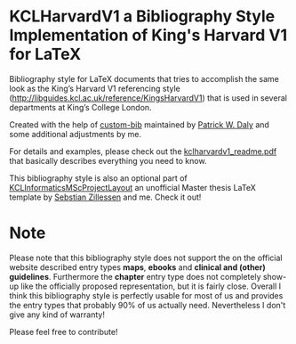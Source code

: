 # KCLHarvardV1 a Bibliography Style Implementation of King's Harvard V1 for LaTeX
Bibliography style for LaTeX documents that tries to accomplish the same look as the King’s Harvard V1 referencing style (http://libguides.kcl.ac.uk/reference/KingsHarvardV1) that is used in several departments at King’s College London.

Created with the help of [custom-bib](https://www.ctan.org/pkg/custom-bib?lang=en) maintained by [Patrick W. Daly](https://www.ctan.org/author/daly) and some additional adjustments by me.

For details and examples, please check out the [kclharvardv1_readme.pdf](/kclharvardv1_readme.pdf) that basically describes everything you need to know.

This bibliography style is also an optional part of [KCLInformaticsMScProjectLayout](https://github.com/sebastianzillessen/KCLInformaticsMScProjectLayout) an unofficial Master thesis LaTeX template by [Sebstian Zillessen](https://github.com/sebastianzillessen) and me. Check it out!

# Note
Please note that this bibliography style does not support the on the official website described entry types **maps**, **ebooks** and **clinical and (other) guidelines**. Furthermore the **chapter** entry type does not completely show-up like the officially proposed representation, but it is fairly close. Overall I think this bibliography style is perfectly usable for most of us and provides the entry types that probably 90% of us actually need. Nevertheless I don't give any kind of warranty!

Please feel free to contribute!

